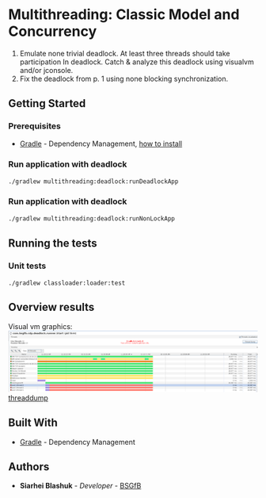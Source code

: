 # Multithreading: Classic Model and Concurrency

1. Emulate none trivial deadlock. At least three threads should take participation In deadlock. Catch & analyze this deadlock using visualvm and/or jconsole.
2. Fix the deadlock from p. 1 using none blocking synchronization.
## Getting Started

### Prerequisites

* [Gradle](https://gradle.org/) - Dependency Management, [how to install](https://gradle.org/install/)

### Run application with deadlock
```
./gradlew multithreading:deadlock:runDeadlockApp
```
### Run application with deadlock
```
./gradlew multithreading:deadlock:runNonLockApp
```
## Running the tests

### Unit tests

```
./gradlew classloader:loader:test
```

## Overview results
Visual vm graphics:
![alt text](../res/threaddump.png)
[threaddump](../res/threaddump.txt)

## Built With

* [Gradle](https://gradle.org/) - Dependency Management

## Authors

* **Siarhei Blashuk** - *Developer* - [BSGfB](https://github.com/BSGfB)
